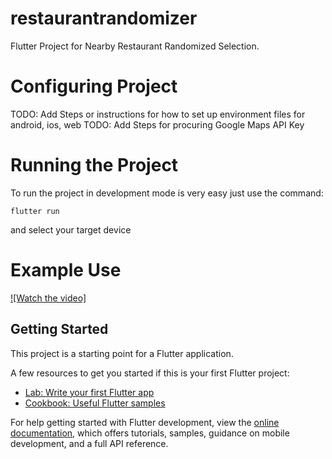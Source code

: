 # restaurantrandomizer

Flutter Project for Nearby Restaurant Randomized Selection.
 
# Configuring Project

TODO: Add Steps or instructions for how to set up environment files for android, ios, web
TODO: Add Steps for procuring Google Maps API Key

# Running the Project

To run the project in development mode is very easy just use the command:

`flutter run`

and select your target device

# Example Use 

[![Watch the video]](https://raw.githubusercontent.com/gomeii/RestaurantRandomizer/main/RestaurantRandomizerExampleWithWheel.mp4)

## Getting Started

This project is a starting point for a Flutter application.

A few resources to get you started if this is your first Flutter project:

- [Lab: Write your first Flutter app](https://docs.flutter.dev/get-started/codelab)
- [Cookbook: Useful Flutter samples](https://docs.flutter.dev/cookbook)

For help getting started with Flutter development, view the
[online documentation](https://docs.flutter.dev/), which offers tutorials,
samples, guidance on mobile development, and a full API reference.
